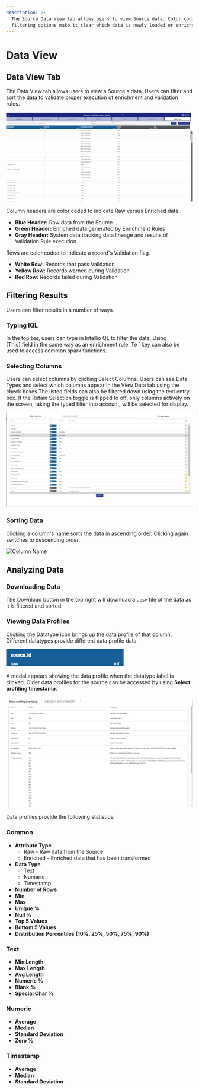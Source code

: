 ```yaml
---
description: >-
  The Source Data View tab allows users to view Source data. Color coding and
  filtering options make it clear which data is newly loaded or enriched.
---
```


# Data View

## Data View Tab

The Data View tab allows users to view a Source's data. Users can filter and sort the data to validate proper execution of enrichment and validation rules.

![The Data Viewer Screen](../../.gitbook/assets/image%20%28328%29.png)

Column headers are color coded to indicate Raw versus Enriched data.

* **Blue Header:** Raw data from the Source
* **Green Header:** Enriched data generated by Enrichment Rules
* **Gray Header:** System data tracking data lineage and results of Validation Rule execution

Rows are color coded to indicate a record's Validation flag.

* **White Row:** Records that pass Validation
* **Yellow Row:** Records warned during Validation
* **Red Row:** Records failed during Validation

## Filtering Results

Users can filter results in a number of ways.

### Typing IQL

In the top bar, users can type in Intellio QL to filter the data. Using \[This\].field in the same way as an enrichment rule. Te \` key can also be used to access common spark functions.

### Selecting Columns

Users can select columns by clicking Select Columns. Users can see Data Types and select which columns appear in the View Data tab using the check boxes.The listed fields can also be filtered down using the text entry box. If the Retain Selection toggle is flipped to off, only columns actively on the screen, taking the typed filter into account, will be selected for display.

![](../../.gitbook/assets/image%20%28342%29.png)

### **Sorting Data**

Clicking a column's name sorts the data in ascending order. Clicking again switches to descending order.

![Column Name](../../.gitbook/assets/image%20%2886%29.png)

## Analyzing Data

### Downloading Data

The Download button in the top right will download a `.csv` file of the data as it is filtered and sorted.

### Viewing Data Profiles

Clicking the Datatype icon brings up the data profile of that column. Different datatypes provide different data profile data.

![Clinking the Int datatype will open the data profile](../../.gitbook/assets/image%20%28327%29.png)

A modal appears showing the data profile when the datatype label is clicked. Older data profiles for the source can be accessed by using **Select profiling timestamp**.

![The Data Profile](../../.gitbook/assets/image%20%28325%29.png)

Data profiles provide the following statistics:

### Common

* **Attribute Type**
  * Raw - Raw data from the Source
  * Enriched - Enriched data that has been transformed
* **Data Type**
  * Text
  * Numeric
  * Timestamp
* **Number of Rows**
* **Min**
* **Max**
* **Unique %**
* **Null %**
* **Top 5 Values**
* **Bottom 5 Values**
* **Distribution Percentiles \(10%, 25%, 50%, 75%, 90%\)**

### Text

* **Min Length**
* **Max Length**
* **Avg Length**
* **Numeric %**
* **Blank %**
* **Special Char %**

### Numeric

* **Average**
* **Median**
* **Standard Deviation**
* **Zero %**

### Timestamp

* **Average**
* **Median**
* **Standard Deviation**

